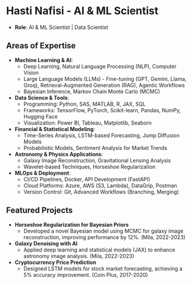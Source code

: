 # Hasti Nafisi - AI & ML Scientist

- **Role**: AI & ML Scientist | Data Scientist

## Areas of Expertise
- **Machine Learning & AI**:
  - Deep Learning, Natural Language Processing (NLP), Computer Vision
  - Large Language Models (LLMs) - Fine-tuning (GPT, Gemini, Llama, Groq), Retrieval-Augmented Generation (RAG), Agentic Workflows
  - Bayesian Inference, Markov Chain Monte Carlo (MCMC)
- **Data Science & Tools**:
  - Programming: Python, SAS, MATLAB, R, JAX, SQL
  - Frameworks: TensorFlow, PyTorch, Scikit-learn, Pandas, NumPy, Hugging Face
  - Visualization: Power BI, Tableau, Matplotlib, Seaborn
- **Financial & Statistical Modeling**:
  - Time-Series Analysis, LSTM-based Forecasting, Jump Diffusion Models
  - Probabilistic Models, Sentiment Analysis for Market Trends
- **Astronomy & Physics Applications**:
  - Galaxy Image Reconstruction, Gravitational Lensing Analysis
  - Wavelet-based Techniques, Horseshoe Regularization
- **MLOps & Deployment**:
  - CI/CD Pipelines, Docker, API Development (FastAPI)
  - Cloud Platforms: Azure, AWS (S3, Lambda), DataGrip, Postman
  - Version Control: Git, Advanced Workflows (Branching, Merging)

## Featured Projects
- **Horseshoe Regularization for Bayesian Priors**  
  - Developed a novel Bayesian model using MCMC for galaxy image reconstruction, improving performance by 12%. (Mila, 2022-2023)
- **Galaxy Denoising with AI**  
  - Applied deep learning and statistical models (JAX) to enhance astronomy image analysis. (Mila, 2022-2023)
- **Cryptocurrency Price Prediction**  
  - Designed LSTM models for stock market forecasting, achieving a 5% accuracy improvement. (Coin Plus, 2017-2020)

